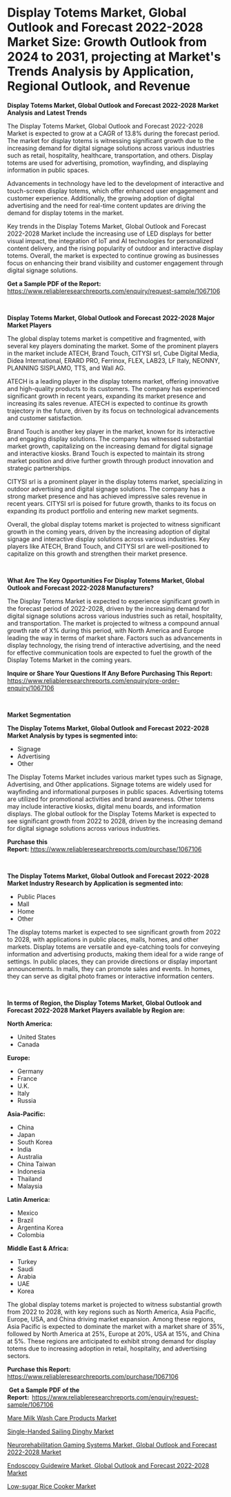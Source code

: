 <p><h1>Display Totems Market, Global Outlook and Forecast 2022-2028 Market Size: Growth Outlook from 2024 to 2031, projecting at Market's Trends Analysis by Application, Regional Outlook, and Revenue</h1></p><p><strong>Display Totems Market, Global Outlook and Forecast 2022-2028 Market Analysis and Latest Trends</strong></p>
<p><p>The Display Totems Market, Global Outlook and Forecast 2022-2028 Market is expected to grow at a CAGR of 13.8% during the forecast period. The market for display totems is witnessing significant growth due to the increasing demand for digital signage solutions across various industries such as retail, hospitality, healthcare, transportation, and others. Display totems are used for advertising, promotion, wayfinding, and displaying information in public spaces.</p><p>Advancements in technology have led to the development of interactive and touch-screen display totems, which offer enhanced user engagement and customer experience. Additionally, the growing adoption of digital advertising and the need for real-time content updates are driving the demand for display totems in the market.</p><p>Key trends in the Display Totems Market, Global Outlook and Forecast 2022-2028 Market include the increasing use of LED displays for better visual impact, the integration of IoT and AI technologies for personalized content delivery, and the rising popularity of outdoor and interactive display totems. Overall, the market is expected to continue growing as businesses focus on enhancing their brand visibility and customer engagement through digital signage solutions.</p></p>
<p><strong>Get a Sample PDF of the Report:&nbsp;</strong> <a href="https://www.reliableresearchreports.com/enquiry/request-sample/1067106">https://www.reliableresearchreports.com/enquiry/request-sample/1067106</a></p>
<p>&nbsp;</p>
<p><strong>Display Totems Market, Global Outlook and Forecast 2022-2028 Major Market Players</strong></p>
<p><p>The global display totems market is competitive and fragmented, with several key players dominating the market. Some of the prominent players in the market include ATECH, Brand Touch, CITYSI srl, Cube Digital Media, Didea International, ERARD PRO, Ferrinox, FLEX, LAB23, LF Italy, NEONNY, PLANNING SISPLAMO, TTS, and Wall AG.</p><p>ATECH is a leading player in the display totems market, offering innovative and high-quality products to its customers. The company has experienced significant growth in recent years, expanding its market presence and increasing its sales revenue. ATECH is expected to continue its growth trajectory in the future, driven by its focus on technological advancements and customer satisfaction.</p><p>Brand Touch is another key player in the market, known for its interactive and engaging display solutions. The company has witnessed substantial market growth, capitalizing on the increasing demand for digital signage and interactive kiosks. Brand Touch is expected to maintain its strong market position and drive further growth through product innovation and strategic partnerships.</p><p>CITYSI srl is a prominent player in the display totems market, specializing in outdoor advertising and digital signage solutions. The company has a strong market presence and has achieved impressive sales revenue in recent years. CITYSI srl is poised for future growth, thanks to its focus on expanding its product portfolio and entering new market segments.</p><p>Overall, the global display totems market is projected to witness significant growth in the coming years, driven by the increasing adoption of digital signage and interactive display solutions across various industries. Key players like ATECH, Brand Touch, and CITYSI srl are well-positioned to capitalize on this growth and strengthen their market presence.</p></p>
<p>&nbsp;</p>
<p><strong>What Are The Key Opportunities For Display Totems Market, Global Outlook and Forecast 2022-2028 Manufacturers?</strong></p>
<p><p>The Display Totems Market is expected to experience significant growth in the forecast period of 2022-2028, driven by the increasing demand for digital signage solutions across various industries such as retail, hospitality, and transportation. The market is projected to witness a compound annual growth rate of X% during this period, with North America and Europe leading the way in terms of market share. Factors such as advancements in display technology, the rising trend of interactive advertising, and the need for effective communication tools are expected to fuel the growth of the Display Totems Market in the coming years.</p></p>
<p><strong>Inquire or Share Your Questions If Any Before Purchasing This Report:</strong> <a href="https://www.reliableresearchreports.com/enquiry/pre-order-enquiry/1067106">https://www.reliableresearchreports.com/enquiry/pre-order-enquiry/1067106</a></p>
<p>&nbsp;</p>
<p><strong>Market Segmentation</strong></p>
<p><strong>The Display Totems Market, Global Outlook and Forecast 2022-2028 Market Analysis by types is segmented into:</strong></p>
<p><ul><li>Signage</li><li>Advertising</li><li>Other</li></ul></p>
<p><p>The Display Totems Market includes various market types such as Signage, Advertising, and Other applications. Signage totems are widely used for wayfinding and informational purposes in public spaces. Advertising totems are utilized for promotional activities and brand awareness. Other totems may include interactive kiosks, digital menu boards, and information displays. The global outlook for the Display Totems Market is expected to see significant growth from 2022 to 2028, driven by the increasing demand for digital signage solutions across various industries.</p></p>
<p><strong>Purchase this Report:&nbsp;</strong><a href="https://www.reliableresearchreports.com/purchase/1067106">https://www.reliableresearchreports.com/purchase/1067106</a></p>
<p>&nbsp;</p>
<p><strong>The Display Totems Market, Global Outlook and Forecast 2022-2028 Market Industry Research by Application is segmented into:</strong></p>
<p><ul><li>Public Places</li><li>Mall</li><li>Home</li><li>Other</li></ul></p>
<p><p>The display totems market is expected to see significant growth from 2022 to 2028, with applications in public places, malls, homes, and other markets. Display totems are versatile and eye-catching tools for conveying information and advertising products, making them ideal for a wide range of settings. In public places, they can provide directions or display important announcements. In malls, they can promote sales and events. In homes, they can serve as digital photo frames or interactive information centers.</p></p>
<p>&nbsp;</p>
<p><strong>In terms of Region, the Display Totems Market, Global Outlook and Forecast 2022-2028 Market Players available by Region are:</strong></p>
<p>
    <p> <strong> North America: </strong>
        <ul>
            <li>United States</li>
            <li>Canada</li>
        </ul>
        </p> 
    <p> <strong> Europe: </strong>
        <ul>
            <li>Germany</li>
            <li>France</li>
            <li>U.K.</li>
            <li>Italy</li>
            <li>Russia</li>
        </ul>
        </p> 
    <p> <strong> Asia-Pacific: </strong>
        <ul>
            <li>China</li>
            <li>Japan</li>
            <li>South Korea</li>
            <li>India</li>
            <li>Australia</li>
            <li>China Taiwan</li>
            <li>Indonesia</li>
            <li>Thailand</li>
            <li>Malaysia</li>
        </ul>
        </p> 
    <p> <strong> Latin America: </strong>
        <ul>
            <li>Mexico</li>
            <li>Brazil</li>
            <li>Argentina Korea</li>
            <li>Colombia</li>
        </ul>
        </p> 
    <p> <strong> Middle East & Africa: </strong>
        <ul>
            <li>Turkey</li>
            <li>Saudi</li>
            <li>Arabia</li>
            <li>UAE</li>
            <li>Korea</li>
        </ul>
    </p>
    </p>
<p><p>The global display totems market is projected to witness substantial growth from 2022 to 2028, with key regions such as North America, Asia Pacific, Europe, USA, and China driving market expansion. Among these regions, Asia Pacific is expected to dominate the market with a market share of 35%, followed by North America at 25%, Europe at 20%, USA at 15%, and China at 5%. These regions are anticipated to exhibit strong demand for display totems due to increasing adoption in retail, hospitality, and advertising sectors.</p></p>
<p><strong>Purchase this Report: </strong><a href="https://www.reliableresearchreports.com/purchase/1067106">https://www.reliableresearchreports.com/purchase/1067106</a></p>
<p>&nbsp;<strong>Get a Sample PDF of the Report:&nbsp;&nbsp;</strong><a href="https://www.reliableresearchreports.com/enquiry/request-sample/1067106">https://www.reliableresearchreports.com/enquiry/request-sample/1067106</a></p>
<p><strong></strong></p>
<p><p><a href="https://medium.com/p/789fb8982579/edit">Mare Milk Wash Care Products Market</a></p><p><a href="https://medium.com/p/fed0ed69aa70/edit">Single-Handed Sailing Dinghy Market</a></p><p><a href="https://github.com/Angelnienowdseej3e45z3p8c/Market-Research-Report-List-1/blob/main/neurorehabilitation-gaming-systems-market-global-outlook-and-forecast-2022-2028-market.md">Neurorehabilitation Gaming Systems Market, Global Outlook and Forecast 2022-2028 Market</a></p><p><a href="https://github.com/khansimonweber1lqujlwoz15d/Market-Research-Report-List-1/blob/main/endoscopy-guidewire-market-global-outlook-and-forecast-2022-2028-market.md">Endoscopy Guidewire Market, Global Outlook and Forecast 2022-2028 Market</a></p><p><a href="https://medium.com/p/3ab5ed3c7750/edit">Low-sugar Rice Cooker Market</a></p></p>